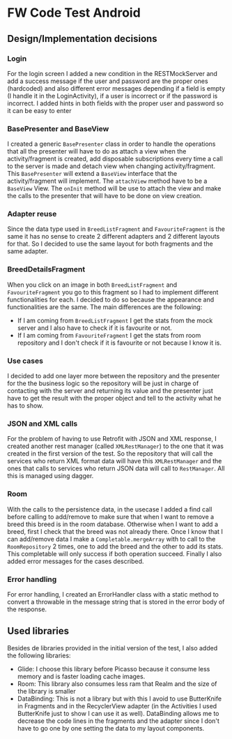 # FW Code Test Android

## Design/Implementation decisions

### Login
For the login screen I added a new condition in the RESTMockServer and add a success message if the user and password are the proper ones (hardcoded) and also different error messages depending if a field is empty (I handle it in the LoginActivity), if a user is incorrect or if the password is incorrect. I added hints in both fields with the proper user and password so it can be easy to enter

### BasePresenter and BaseView
I created a generic `BasePresenter` class in order to handle the operations that all the presenter will have to do as attach a view when the activity/fragment is created, add disposable subscriptions every time a call to the server is made and detach view when changing activity/fragment. This `BasePresenter` will extend a `BaseView` interface that the activity/fragment will implement. The `attachView` method have to be a `BaseView` View. The `onInit` method will be use to attach the view and make the calls to the presenter that will have to be done on view creation.

### Adapter reuse
Since the data type used in `BreedListFragment` and `FavouriteFragment` is the same it has no sense to create 2 different adapters and 2 different layouts for that. So I decided to use the same layout for both fragments and the same adapter.

### BreedDetailsFragment
When you click on an image in both `BreedListFragment` and `FavouriteFragment` you go to this fragment so I had to implement different functionalities for each. I decided to do so because the appearance and functionalities are the same. The main differences are the following: 
- If I am coming from `BreedListFragment` I get the stats from the mock server and I also have to check if it is favourite or not. 
- If I am coming from `FavouriteFragment` I get the stats from room repository and I don't check if it is favourite or not because I know it is.

### Use cases
I decided to add one layer more between the repository and the presenter for the the business logic so the repository will be just in charge of contacting with the server and returning its value and the presenter just have to get the result with the proper object and tell to the activity what he has to show. 

### JSON and XML calls
For the problem of having to use Retrofit with JSON and XML response, I created another rest manager (called `XMLRestManager`) to the one that it was created in the first version of the test. So the repository that will call the services who return XML format data will have this `XMLRestManager` and the ones that calls to services who return JSON data will call to `RestManager`. All this is managed using dagger. 

### Room
With the calls to the persistence data, in the usecase I added a find call before calling to add/remove to make sure that when I want to remove a breed this breed is in the room database. Otherwise when I want to add a breed, first I check that the breed was not already there. Once I know that I can add/remove data I make a `Completable.mergeArray` with to call to the `RoomRepository` 2 times, one to add the breed and the other to add its stats. This completable will only success if both operation succeed. Finally I also added error messages for the cases described.

### Error handling
For error handling, I created an ErrorHandler class with a static method to convert a throwable in the message string that is stored in the error body of the response.


## Used libraries

Besides de libraries provided in the initial version of the test, I also added the following libraries:

- Glide: I choose this library before Picasso because it consume less memory and is faster loading cache images. 
- Room: This library also consumes less ram that Realm and the size of the library is smaller
- DataBinding: This is not a library but with this I avoid to use ButterKnife in Fragments and in the RecyclerView adapter (in the Activities I used ButterKnife just to show I can use it as well). DataBinding allows me to decrease the code lines in the fragments and the adapter since I don't have to go one by one setting the data to my layout components. 